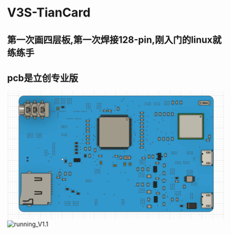 # V3S-TianCard
## 第一次画四层板,第一次焊接128-pin,刚入门的linux就练练手

## pcb是立创专业版

![3D_V1.2](https://github.com/Letian-stu/V3S-TianCard/blob/main/Picture/front_v1.2.png)
![running_V1.1](https://github.com/Letian-stu/V3S-TianCard/blob/main/Picture/V1.1_2.jpg)
